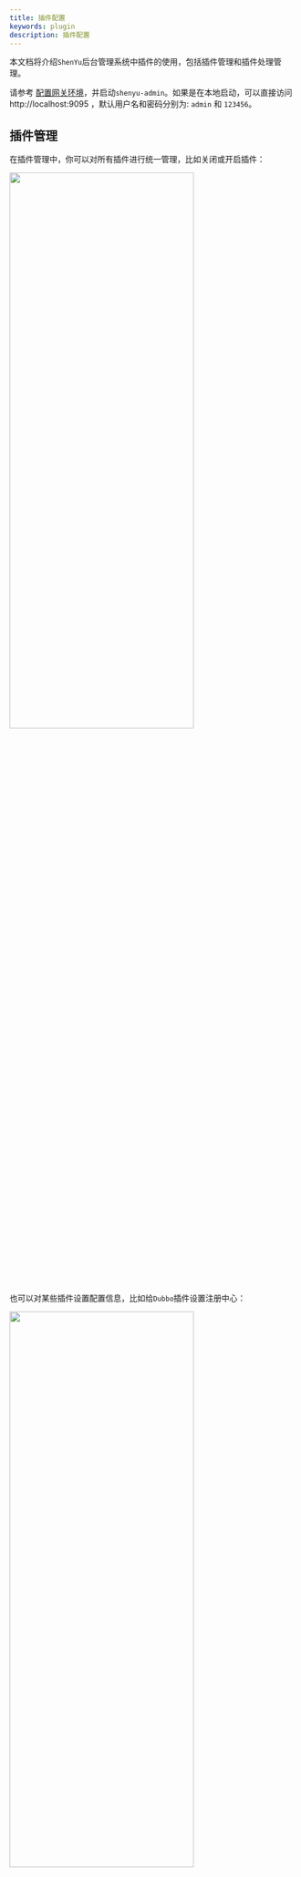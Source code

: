 ```yaml
---
title: 插件配置
keywords: plugin
description: 插件配置
---
```


本文档将介绍`ShenYu`后台管理系统中插件的使用，包括插件管理和插件处理管理。

请参考 [配置网关环境](../shenyu-set-up)，并启动`shenyu-admin`。如果是在本地启动，可以直接访问 http://localhost:9095 ，默认用户名和密码分别为: `admin` 和 `123456`。

## 插件管理

在插件管理中，你可以对所有插件进行统一管理，比如关闭或开启插件：

<img src="/img/shenyu/basicConfig/pluginHandle/04.png" width="80%" height="50%" />

也可以对某些插件设置配置信息，比如给`Dubbo`插件设置注册中心：

<img src="/img/shenyu/basicConfig/pluginHandle/05.png" width="80%" height="50%" />

## 插件处理管理

在插件处理管理中，你可以对插件、选择器和规则添加`handle`字段。

比如给`springCloud`插件的规则列表新增一个字符串类型的字段`path`和一个数字类型的字段`timeout`。


第一步，在 `插件处理管理` 界面新增/编辑`handle`字段：

![](/img/shenyu/basicConfig/pluginHandle/06.png)

第二步，填写字段信息：

![](/img/shenyu/basicConfig/pluginHandle/07.png)

* 插件名：需要给哪个插件添加`handle`字段，下拉选择。
* 字段：添加字段的名称。
* 描述：字段描述信息。
* 数据类型：数字、字符串、下拉框。如果选择了`下拉框`，则规则新增页面里输入框下拉选择是通过字段名称去字典表中查出所有可选项进行下来选择，所以需要提前在 [字典管理](../dictionary-management) 中录入信息。
* 字段所属类型：插件、选择器、规则。
* 排序：字段顺序。
* 是否必填：是、否。
* 默认值：为该字段指定一个默认值。
* 输入提示：用户填写该字段时，出现的提示信息。
* 校验规则(正则) ：用户填写该字段时，使用校验规则。

第三步，在`插件列表 -> rpc proxy -> springCloud -> 添加规则`时，就可以输入`path`、`timeout`的信息：

![](/img/shenyu/basicConfig/pluginHandle/08.png)

